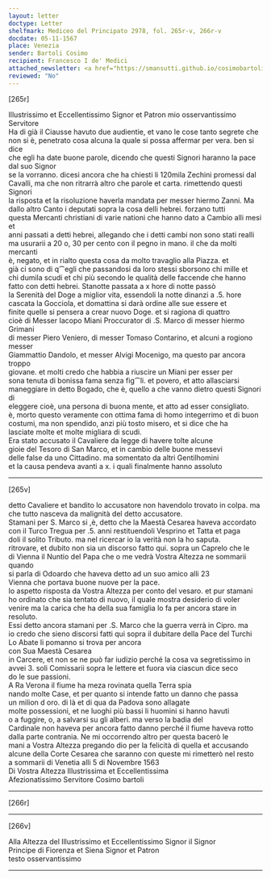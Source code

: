 ```yaml
---
layout: letter
doctype: Letter
shelfmark: Mediceo del Principato 2978, fol. 265r-v, 266r-v
docdate: 05-11-1567
place: Venezia
sender: Bartoli Cosimo
recipient: Francesco I de' Medici
attached_newsletter: <a href="https://smansutti.github.io/cosimobartoli/texts/3080_046/">3080_046</a>
reviewed: "No"
---
```


[265r]  
  
  
Illustrissimo et Eccellentissimo Signor et Patron mio osservantissimo  
Servitore  
Ha di già il Ciausse havuto due audientie, et vano le cose tanto segrete che  
non si è, penetrato cosa alcuna la quale si possa affermar per vera. ben si dice  
che egli ha date buone parole, dicendo che questi Signori haranno la pace dal suo Signor  
se la vorranno. dicesi ancora che ha chiesti li 120mila Zechini promessi dal  
Cavalli, ma che non ritrarrà altro che parole et carta. rimettendo questi Signori  
la risposta et la risoluzione haverla mandata per messer hiermo Zanni. Ma  
dallo altro Canto i deputati sopra la cosa delli hebrei. forzano tutti  
questa Mercanti christiani di varie nationi che hanno dato a Cambio alli mesi et  
anni passati a detti hebrei, allegando che i detti cambi non sono stati realli  
ma usurarii a 20 o, 30 per cento con il pegno in mano. il che da molti mercanti  
è, negato, et in rialto questa cosa da molto travaglio alla Piazza. et  
già ci sono di q⁀egli che passandosi da loro stessi sborsono chi mille et  
chi dumila scudi et chi più secondo le qualità delle faccende che hanno  
fatto con detti hebrei. Stanotte passata a x hore di notte passò  
la Serenità del Doge a miglior vita, essendoli la notte dinanzi a .5. hore  
cascata la Gocciola, et domattina si darà ordine alle sue essere et  
finite quelle si pensera a crear nuovo Doge. et si ragiona di quattro  
cioè di Messer Iacopo Miani Proccurator di .S. Marco di messer hiermo Grimani  
di messer Piero Veniero, di messer Tomaso Contarino, et alcuni a rogiono messer  
Giammattio Dandolo, et messer Alvigi Mocenigo, ma questo par ancora troppo  
giovane. et molti credo che habbia a riuscire un Miani per esser per  
sona tenuta di bonissa fama senza fig⁀li. et povero, et atto allasciarsi  
maneggiare in detto Bogado, che è, quello a che vanno dietro questi Signori di  
eleggere cioè, una persona di buona mente, et atto ad esser consigliato.  
è, morto questo veramente con ottima fama di homo integerrimo et di buon  
costumi, ma non spendido, anzi più tosto misero, et si dice che ha  
lasciate molte et molte migliara di scudi.  
Era stato accusato il Cavaliere da legge di havere tolte alcune  
gioie del Tesoro di San Marco, et in cambio delle buone messevi  
delle false da uno Cittadino. ma somentato da altri Gentilhomini  
et la causa pendeva avanti a x. i quali finalmente hanno assoluto  
  
---  

[265v]  
  
  
detto Cavaliere et bandito lo accusatore non havendolo trovato in colpa. ma  
che tutto nasceva da malignità del detto accusatore.  
Stamani per S. Marco si ,è, detto che la Maestà Cesarea haveva accordato  
con il Turco Tregua per .5. anni restituendoli Vesprino et Tatta et paga  
doli il solito Tributo. ma nel ricercar io la verità non la ho saputa.  
ritrovare, et dubito non sia un discorso fatto qui. sopra un Caprelo che le  
di Vienna il Nuntio del Papa che o me vedrà Vostra Altezza ne sommarii quando  
si parla di Odoardo che haveva detto ad un suo amico alli 23  
Vienna che portava buone nuove per la pace.  
Io aspetto risposta da Vostra Altezza per conto del vesaro. et pur stamani  
ho ordinato che sia tentato di nuovo, il quale mostra desiderio di voler  
venire ma la carica che ha della sua famiglia lo fa per ancora stare in  
resoluto.  
Essi detto ancora stamani per .S. Marco che la guerra verrà in Cipro. ma  
io credo che sieno discorsi fatti qui sopra il dubitare della Pace del Turchi  
Lo Abate li pomanno si trova per ancora  
con Sua Maestà Cesarea  
in Carcere, et non se ne può far iudizio perché la cosa va segretissimo in  
avvei 3. soli Comissarii sopra le lettere et fuora via ciascun dice seco  
do le sue passioni.  
A Ra Verona il fiume ha meza rovinata quella Terra spia  
nando molte Case, et per quanto si intende fatto un danno che passa  
un milion d oro. di là et di qua da Padova sono allagate  
molte possessioni, et ne luoghi più bassi li huomini si hanno havuti  
o a fuggire, o, a salvarsi su gli alberi. ma verso la badia del  
Cardinale non haveva per ancora fatto danno perché il fiume haveva rotto  
dalla parte contrania. Ne mi occorrendo altro per questa bacerò le  
mani a Vostra Altezza pregando dio per la felicità di quella et accusando  
alcune della Corte Cesarea che saranno con queste mi rimetterò nel resto  
a sommarii di Venetia alli 5 di Novembre 1563  
Di Vostra Altezza Illustrissima et Eccellentissima  
Afezionatissimo Servitore Cosimo bartoli  
  
---  

[266r]  
  
  
  
---  

[266v]  
  
  
Alla Altezza del Illustrissimo et Eccellentissimo Signor il Signor  
Principe di Fiorenza et Siena Signor et Patron  
testo osservantissimo  
  
---  

